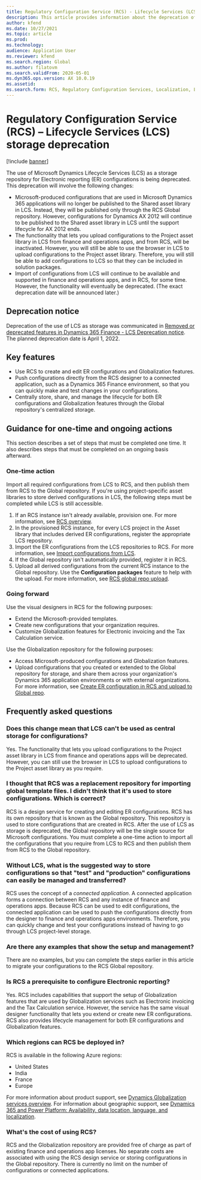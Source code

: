 ```yaml
---
title: Regulatory Configuration Service (RCS) - Lifecycle Services (LCS) storage deprecation
description: This article provides information about the deprecation of Microsoft Dynamics Lifecycle Services (LCS) storage that is planned as part of the rollout of the Regulatory Configuration Service (RCS) Global repository.
author: kfend
ms.date: 10/27/2021
ms.topic: article
ms.prod: 
ms.technology: 
audience: Application User
ms.reviewer: kfend
ms.search.region: Global
ms.author: filatovm
ms.search.validFrom: 2020-05-01
ms.dyn365.ops.version: AX 10.0.19
ms.assetid: 
ms.search.form: RCS, Regulatory Configuration Services, Localization, LCS storage, LCS storage deprecation
---
```

# Regulatory Configuration Service (RCS) – Lifecycle Services (LCS) storage deprecation

[!include [banner](../includes/banner.md)]

The use of Microsoft Dynamics Lifecycle Services (LCS) as a storage repository for Electronic reporting (ER) configurations is being deprecated. This deprecation will involve the following changes:

- Microsoft-produced configurations that are used in Microsoft Dynamics 365 applications will no longer be published to the Shared asset library in LCS. Instead, they will be published only through the RCS Global repository. However, configurations for Dynamics AX 2012 will continue to be published to the Shared asset library in LCS until the support lifecycle for AX 2012 ends.
- The functionality that lets you upload configurations to the Project asset library in LCS from finance and operations apps, and from RCS, will be inactivated. However, you will still be able to use the browser in LCS to upload configurations to the Project asset library. Therefore, you will still be able to add configurations to LCS so that they can be included in solution packages.
- Import of configurations from LCS will continue to be available and supported in finance and operations apps, and in RCS, for some time. However, the functionality will eventually be deprecated. (The exact deprecation date will be announced later.)

## Deprecation notice

Deprecation of the use of LCS as storage was communicated in [Removed or deprecated features in Dynamics 365 Finance - LCS Deprecation notice](../get-started/removed-deprecated-features-finance.md#features-removed-or-deprecated-in-the-finance-10017-release). The planned deprecation date is April 1, 2022.

## Key features

- Use RCS to create and edit ER configurations and Globalization features.
- Push configurations directly from the RCS designer to a connected application, such as a Dynamics 365 Finance environment, so that you can quickly make and test changes in your configurations.
- Centrally store, share, and manage the lifecycle for both ER configurations and Globalization features through the Global repository's centralized storage.

## Guidance for one-time and ongoing actions

This section describes a set of steps that must be completed one time. It also describes steps that must be completed on an ongoing basis afterward.

### One-time action

Import all required configurations from LCS to RCS, and then publish them from RCS to the Global repository. If you're using project-specific asset libraries to store derived configurations in LCS, the following steps must be completed while LCS is still accessible.

1. If an RCS instance isn't already available, provision one. For more information, see [RCS overview](rcs-overview.md).
2. In the provisioned RCS instance, for every LCS project in the Asset library that includes derived ER configurations, register the appropriate LCS repository.
3. Import the ER configurations from the LCS repositories to RCS. For more information, see [Import configurations from LCS](/dynamics365/fin-ops-core/dev-itpro/analytics/tasks/er-import-configuration-lifecycle-services).
4. If the Global repository isn't automatically provided, register it in RCS.
5. Upload all derived configurations from the current RCS instance to the Global repository. Use the **Configuration packages** feature to help with the upload. For more information, see [RCS global repo upload](rcs-global-repo-upload.md).

### Going forward

Use the visual designers in RCS for the following purposes:

- Extend the Microsoft-provided templates.
- Create new configurations that your organization requires.
- Customize Globalization features for Electronic invoicing and the Tax Calculation service.

Use the Globalization repository for the following purposes:

- Access Microsoft-produced configurations and Globalization features.
- Upload configurations that you created or extended to the Global repository for storage, and share them across your organization's Dynamics 365 application environments or with external organizations. For more information, see [Create ER configuration in RCS and upload to Global repo](rcs-global-repo-upload.md).

## Frequently asked questions

### Does this change mean that LCS can't be used as central storage for configurations?

Yes. The functionality that lets you upload configurations to the Project asset library in LCS from finance and operations apps will be deprecated. However, you can still use the browser in LCS to upload configurations to the Project asset library as you require.

### I thought that RCS was a replacement repository for importing global template files. I didn't think that it's used to store configurations. Which is correct?

RCS is a design service for creating and editing ER configurations. RCS has its own repository that is known as the Global repository. This repository is used to store configurations that are created in RCS. After the use of LCS as storage is deprecated, the Global repository will be the single source for Microsoft configurations. You must complete a one-time action to import all the configurations that you require from LCS to RCS and then publish them from RCS to the Global repository.

### Without LCS, what is the suggested way to store configurations so that "test" and "production" configurations can easily be managed and transferred?

RCS uses the concept of a *connected application*. A connected application forms a connection between RCS and any instance of finance and operations apps. Because RCS can be used to edit configurations, the connected application can be used to push the configurations directly from the designer to finance and operations apps environments. Therefore, you can quickly change and test your configurations instead of having to go through LCS project-level storage.

### Are there any examples that show the setup and management?

There are no examples, but you can complete the steps earlier in this article to migrate your configurations to the RCS Global repository.

### Is RCS a prerequisite to configure Electronic reporting?

Yes. RCS includes capabilities that support the setup of Globalization features that are used by Globalization services such as Electronic invoicing and the Tax Calculation service. However, the service has the same visual designer functionality that lets you extend or create new ER configurations. RCS also provides lifecycle management for both ER configurations and Globalization features.

### Which regions can RCS be deployed in?

RCS is available in the following Azure regions:

- United States
- India
- France
- Europe

For more information about product support, see [Dynamics Globalization services overview](globalization-services-overview.md). For information about geographic support, see [Dynamics 365 and Power Platform: Availability, data location, language, and localization](https://aka.ms/rcs/D365Productavailabilityguide).

### What's the cost of using RCS?

RCS and the Globalization repository are provided free of charge as part of existing finance and operations app licenses. No separate costs are associated with using the RCS design service or storing configurations in the Global repository. There is currently no limit on the number of configurations or connected applications.
